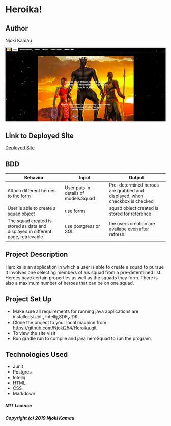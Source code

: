 # Heroika!

## Author

Njoki Kamau
 
 ![Heroika Homepage](./src/main/resources/public/images/homepage2.jpg)
 
 ## Link to Deployed Site
 [Deployed Site](heroika.herokuapp.com/)

 ## BDD
 
|Behavior | Input| Output|   
|---------|------|-------|
|Attach different heroes to the form| User puts in details of models.Squad| Pre-determined heroes are grabbed and displayed, when checkbox is checked|
|User is able to create a squad object| use forms| squad object created is stored for reference|
|The squad created is stored as data and displayed in different page, retrievable| use postgress or SQL| the users creation are availabe even after refresh.|
 
 ## Project Description
 Heroika is an application in which a user is able to create a squad to pursue 
 It involves one selecting members of his squad from a pre-determined list. Heroes have certain properties as well as the squads they form.
 There is also a maximum number of heroes that can be on one squad.
 
 ## Project Set Up
 
 - Make sure all requirements for running java applications are installed;JUnit, Intellij,SDK,JDK.
 - Clone the project to your local machine from https://github.com/Njoki254/Heroika.git.
 - To view the site visit 
 - Run gradle run to compile and java heroSquad to run the program.
 
 ## Technologies Used
 
 
 - Junit
 - Postgres
 - Intellij
 - HTML
-  CSS
- Markdown

##### MIT Licence
#####  Copyright (c) 2019 Njoki Kamau

